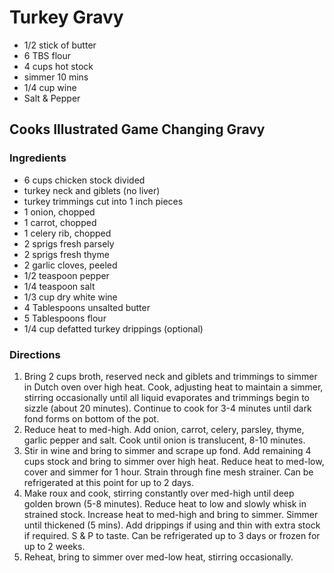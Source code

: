 # Turkey Gravy

* 1/2 stick of butter
* 6 TBS flour
* 4 cups hot stock
* simmer 10 mins
* 1/4 cup wine
* Salt & Pepper

## Cooks Illustrated Game Changing Gravy

### Ingredients
* 6 cups chicken stock divided
* turkey neck and giblets (no liver)
* turkey trimmings cut into 1 inch pieces
* 1 onion, chopped
* 1 carrot, chopped
* 1 celery rib, chopped
* 2 sprigs fresh parsely
* 2 sprigs fresh thyme
* 2 garlic cloves, peeled
* 1/2 teaspoon pepper
* 1/4 teaspoon salt
* 1/3 cup dry white wine
* 4 Tablespoons unsalted butter
* 5 Tablespoons flour
* 1/4 cup defatted turkey drippings (optional)

### Directions
1. Bring 2 cups broth, reserved neck and giblets and trimmings to simmer in Dutch oven over high heat.  Cook, adjusting heat to maintain a simmer, stirring occasionally until all liquid evaporates and trimmings begin to sizzle (about 20 minutes).  Continue to cook for 3-4 minutes until dark fond forms on bottom of the pot.
2. Reduce heat to med-high.  Add onion, carrot, celery, parsley, thyme, garlic pepper and salt.  Cook until onion is translucent, 8-10 minutes.
3. Stir in wine and bring to simmer and scrape up fond.  Add remaining 4 cups stock and bring to simmer over high heat. Reduce heat to med-low, cover and simmer for 1 hour.  Strain through fine mesh strainer.  Can be refrigerated at this point for up to 2 days.
4. Make roux and cook, stirring constantly over med-high until deep golden brown (5-8 minutes).  Reduce heat to low and slowly whisk in strained stock.  Increase heat to med-high and bring to simmer.  Simmer until thickened (5 mins).  Add drippings if using and thin with extra stock if required.  S & P to taste.  Can be refrigerated up to 3 days or frozen for up to 2 weeks.
5. Reheat, bring to simmer over med-low heat, stirring occasionally.
